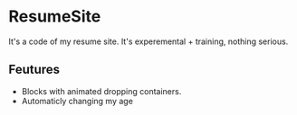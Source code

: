 # ResumeSite
It's a code of my resume site. It's experemental + training, nothing serious.

## Feutures 
- Blocks with animated dropping containers.
- Automaticly changing my age